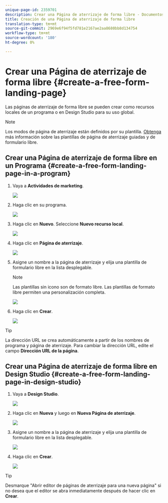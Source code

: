 ```yaml
---
unique-page-id: 2359701
description: Crear una Página de aterrizaje de forma libre - Documentos de marketing - Documentación del producto
title: Creación de una Página de aterrizaje de forma libre
translation-type: tm+mt
source-git-commit: 2969e6f94f5fd781e2167ae2aa8680bb8d134754
workflow-type: tm+mt
source-wordcount: '180'
ht-degree: 0%

---
```



# Crear una Página de aterrizaje de forma libre {#create-a-free-form-landing-page}

Las páginas de aterrizaje de forma libre se pueden crear como recursos locales de un programa o en Design Studio para su uso global.

>[!NOTE]
>
>Los modos de página de aterrizaje están definidos por su plantilla. [Obtenga ](/help/marketo/product-docs/demand-generation/landing-pages/understanding-landing-pages/understanding-free-form-vs-guided-landing-pages.md) más información sobre las plantillas de página de aterrizaje guiadas y de formulario libre.

## Crear una Página de aterrizaje de forma libre en un Programa {#create-a-free-form-landing-page-in-a-program}

1. Vaya a **Actividades de marketing**.

   ![](assets/login-marketing-activities.png)

1. Haga clic en su programa.

   ![](assets/image2015-5-19-12-3a46-3a47.png)

1. Haga clic en **Nuevo**. Seleccione **Nuevo recurso local**.

   ![](assets/image2015-5-19-12-3a47-3a27.png)

1. Haga clic en **Página de aterrizaje**.

   ![](assets/image2014-9-16-12-3a58-3a49.png)

1. Asigne un nombre a la página de aterrizaje y elija una plantilla de formulario libre en la lista desplegable.

   >[!NOTE]
   >
   >Las plantillas sin icono son de formato libre. Las plantillas de formato libre permiten una personalización completa.

   ![](assets/image2015-5-19-12-3a51-3a13.png)

1. Haga clic en **Crear**.

   ![](assets/image2015-5-19-12-3a52-3a8.png)

>[!TIP]
>
>La dirección URL se crea automáticamente a partir de los nombres de programa y página de aterrizaje. Para cambiar la dirección URL, edite el campo **Dirección URL de la página**.

## Crear una Página de aterrizaje de forma libre en Design Studio {#create-a-free-form-landing-page-in-design-studio}

1. Vaya a **Design Studio**.

   ![](assets/designstudio.png)

1. Haga clic en **Nueva** y luego en **Nueva Página de aterrizaje**.

   ![](assets/image2014-9-16-13-3a0-3a43.png)

1. Asigne un nombre a la página de aterrizaje y elija una plantilla de formulario libre en la lista desplegable.

   ![](assets/image2015-5-19-13-3a30-3a25.png)

1. Haga clic en **Crear**.

   ![](assets/image2015-5-19-13-3a33-3a43.png)

>[!TIP]
>
>Desmarque &quot;Abrir editor de páginas de aterrizaje para una nueva página&quot; si no desea que el editor se abra inmediatamente después de hacer clic en **Crear**.
